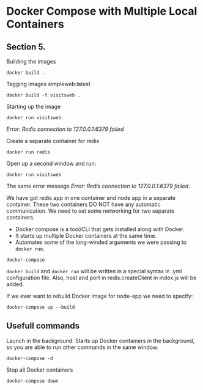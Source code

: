 # Docker Compose with Multiple Local Containers
## Section 5.

Building the images
```
docker build .
```

Tagging images simpleweb:latest
```
docker build -t visitsweb .
```

Starting up the image 
```
docker run visitsweb
```

*Error: Redis connection to 127.0.0.1:6379 failed*

Create a separate container for redis
```
docker run redis
```

Open up a second window and run:
```
docker run visitsweb
```

The same error message *Error: Redis connection to 127.0.0.1:6379 failed*.

We have got redis app in one container and node app in a separate container. These two containers DO NOT have any automatic communication. We need to set some networking for two separate containers.

* Docker compose is a tool/CLI that gets installed along with Docker.
* It starts up multiple Docker containers at the same time.
* Automates some of the long-winded arguments we were passing to `docker run`.
```
docker-compose
```

`docker build` and `docker run` will be written in a special syntax in .yml configuration file. Also, host and port in redis.createClient in index.js will be added.

If we ever want to rebuild Docker image for node-app we need to specify:
```
docker-compose up --build
```

## Usefull commands

Launch in the background. Starts up Docker containers in the background, so you are able to run other commands in the same window. 
```
docker-compose -d 
```

Stop all Docker containers
```
docker-compose down
```
